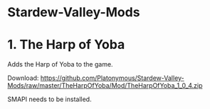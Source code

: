 # Stardew-Valley-Mods

# 1. The Harp of Yoba
Adds the Harp of Yoba to the game.

Download: https://github.com/Platonymous/Stardew-Valley-Mods/raw/master/TheHarpOfYoba/Mod/TheHarpOfYoba_1_0_4.zip

SMAPI needs to be installed. 

